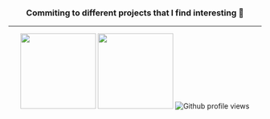 <!DOCTYPE html>
<html lang="en">
<body>
  
<section align="center">
  <h3> Commiting to different projects that I find interesting 🧐 </h3>

<hr>
<img height="150px" src="https://github-readme-stats.vercel.app/api?username=anvarknian&title_color=81A1C1&icon_color=81A1C1&text_color=333&bg_color=ffffff&show_icons=true&count_private=true&hide=issues" />
<img height="150px" src="https://github-readme-stats.vercel.app/api/top-langs/?username=anvarknian&layout=compact&title_color=81A1C1&bg_color=ffffff"/>
<img src="https://komarev.com/ghpvc/?username=anvarknian&label=Profile%20views&color=0e75b6&style=flat" alt="Github profile views">
</section>

</body>
</html>

